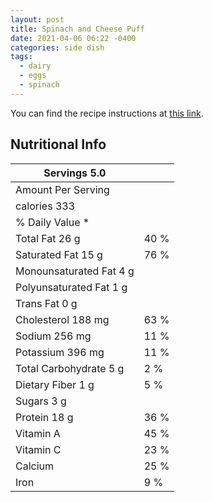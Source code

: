 ```yaml
---
layout: post
title: Spinach and Cheese Puff
date: 2021-04-06 06:22 -0400
categories: side dish 
tags: 
  - dairy
  - eggs
  - spinach
---
```


You can find the recipe instructions at [this link](https://www.marthastewart.com/339340/spinach-and-cheese-puff).

## Nutritional Info

| Servings 5.0            |      |
|-------------------------|------|
| Amount Per Serving      |      |
| calories 333            |      |
|         % Daily Value * |      |
| Total Fat 26 g          | 40 % |
| Saturated Fat 15 g      | 76 % |
| Monounsaturated Fat 4 g |      |
| Polyunsaturated Fat 1 g |      |
| Trans Fat 0 g           |      |
| Cholesterol 188 mg      | 63 % |
| Sodium 256 mg           | 11 % |
| Potassium 396 mg        | 11 % |
| Total Carbohydrate 5 g  |  2 % |
| Dietary Fiber 1 g       |  5 % |
| Sugars 3 g              |      |
| Protein 18 g            | 36 % |
| Vitamin A               | 45 % |
| Vitamin C               | 23 % |
| Calcium                 | 25 % |
| Iron                    |  9 % |
